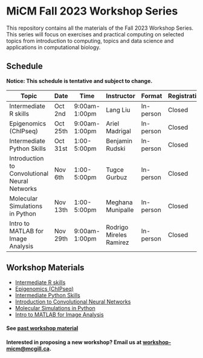# MiCM Fall 2023 Workshop Series

This repository contains all the materials of the Fall 2023 Workshop Series. 
This series will focus on exercises and practical computing on selected topics from introduction to computing, topics and data science and applications in computational biology.

## Schedule

**Notice: This schedule is tentative and subject to change.**

| Topic | Date | Time | Instructor | Format | Registration |
| ------| ---- | ----- | ---------- | -------- | ------- |
| Intermediate R skills| Oct 2nd | 9:00am-1:00pm | Lang Liu | In-person | Closed |
| Epigenomics (ChIPseq) | Oct 25th | 9:00am-1:00pm | Ariel Madrigal | In-person | Closed |
| Intermediate Python Skills | Oct 31st | 1:00-5:00pm | Benjamin Rudski | In-person | Closed |
| Introduction to Convolutional Neural Networks | Nov 6th | 1:00-5:00pm | Tugce Gurbuz | In-person | Closed |
| Molecular Simulations in Python | Nov 13th | 1:00-5:00pm | Meghana Munipalle | In-person | Closed |
| Intro to MATLAB for Image Analysis | Nov 29th | 9:00am-1:00pm | Rodrigo Mireles Ramirez | In-person | Closed |

## Workshop Materials

* [Intermediate R skills](https://github.com/McGill-MiCM/MiCM2023-IntermediateRSkills)
* [Epigenomics (ChIPseq)](https://github.com/McGill-MiCM/MiCM_ChIP_seq/)
* [Intermediate Python Skills](https://github.com/McGill-MiCM/micm_intermediate_python_fall_2023)
* [Introduction to Convolutional Neural Networks](https://github.com/McGill-MiCM/MiCM-Fall23_Intro-to-CNNs)
* [Molecular Simulations in Python](https://github.com/McGill-MiCM/micm-f23-molsim-python)
* [Intro to MATLAB for Image Analysis](https://github.com/McGill-MiCM/MiCM-2023-Intro-to-MATLAB)

#### See [past workshop material](https://mcgill-micm.github.io/MicM-Mcgill/)
#### Interested in proposing a new workshop? Email us at workshop-micm@mcgill.ca.
